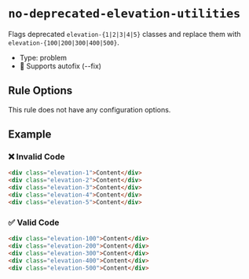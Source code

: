 # `no-deprecated-elevation-utilities`

Flags deprecated `elevation-{1|2|3|4|5}` classes and replace them with `elevation-{100|200|300|400|500}`.

- Type: problem
- 🔧 Supports autofix (--fix)

## Rule Options

This rule does not have any configuration options.

## Example

### ❌ Invalid Code

```html
<div class="elevation-1">Content</div>
<div class="elevation-2">Content</div>
<div class="elevation-3">Content</div>
<div class="elevation-4">Content</div>
<div class="elevation-5">Content</div>
```

### ✅ Valid Code

```html
<div class="elevation-100">Content</div>
<div class="elevation-200">Content</div>
<div class="elevation-300">Content</div>
<div class="elevation-400">Content</div>
<div class="elevation-500">Content</div>
```
